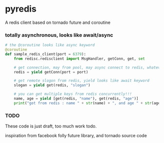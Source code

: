 # pyredis
A redis client based on tornado future and coroutine

### totally asynchronous, looks like await/async

```python
# the @coroutine looks like async keyword
@coroutine
def sample_redis_client(port = 6379):
    from redisc.redisclient import MsgHandler, getConn, get, set

    # get connection, may from pool, may async connect to redis, whatever
    redis = yield getConn(port = port)

    # get remote slogon from redis, yield looks like await keyword
    slogan = yield get(redis, "slogan")

    # you can get multiple keys from redis concurrently!!!
    name, age = yield [get(redis, "name"), get(redis, "age")]
    print("got from redis : name " + str(name) + ", and age " + str(age))
```

### TODO
These code is just draft, too much work todo.

inspiration from facebook folly future library, and tornado source code
